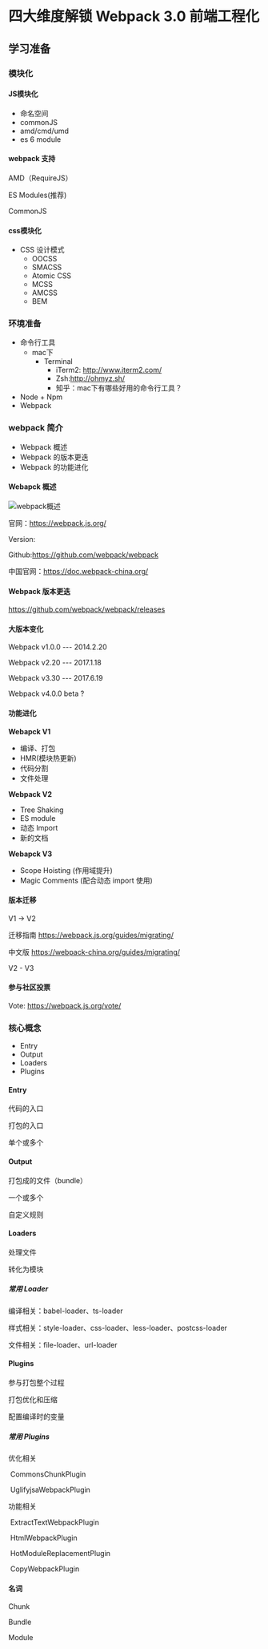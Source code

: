 # 四大维度解锁 Webpack 3.0 前端工程化

## 学习准备

### 模块化

#### JS模块化

- 命名空间
- commonJS
- amd/cmd/umd
- es 6 module

#### webpack 支持

AMD（RequireJS）

ES Modules(推荐)

CommonJS

#### css模块化

- CSS 设计模式
  - OOCSS
  - SMACSS
  - Atomic CSS
  - MCSS
  - AMCSS
  - BEM

### 环境准备

- 命令行工具
  - mac下
    - Terminal
      - iTerm2: http://www.iterm2.com/
      - Zsh:http://ohmyz.sh/
      - 知乎：mac下有哪些好用的命令行工具？
- Node + Npm
- Webpack

### webpack 简介

- Webpack 概述
- Webpack 的版本更迭
- Webpack 的功能进化

#### Webapck 概述

![webpack概述](C:\Users\wangtongmeng\Desktop\Blog\img\webpack概述.png)

官网：https://webpack.js.org/

Version:

Github:https://github.com/webpack/webpack

中国官网：https://doc.webpack-china.org/

#### Webpack 版本更迭

https://github.com/webpack/webpack/releases

#### 大版本变化

Webpack v1.0.0 --- 2014.2.20

Webpack v2.20 --- 2017.1.18

Webpack v3.30 --- 2017.6.19

Webpack v4.0.0 beta ?

#### 功能进化

**Webapck V1**

- 编译、打包
- HMR(模块热更新)
- 代码分割
- 文件处理

**Webpack V2**

- Tree Shaking
- ES module
- 动态 Import
- 新的文档

**Webapck V3**

- Scope Hoisting (作用域提升)
- Magic Comments (配合动态 import 使用)

#### 版本迁移

V1 -> V2

迁移指南 https://webpack.js.org/guides/migrating/

中文版 https://webpack-china.org/guides/migrating/

V2 - V3

#### 参与社区投票

Vote: https://webpack.js.org/vote/

### 核心概念

- Entry
- Output
- Loaders
- Plugins

#### Entry

代码的入口

打包的入口

单个或多个

#### Output

打包成的文件（bundle）

一个或多个

自定义规则

#### Loaders

处理文件

转化为模块

##### 常用 Loader

编译相关：babel-loader、ts-loader

样式相关：style-loader、css-loader、less-loader、postcss-loader

文件相关：file-loader、url-loader

#### Plugins

参与打包整个过程

打包优化和压缩

配置编译时的变量

##### 常用 Plugins

优化相关

​	CommonsChunkPlugin

​	UglifyjsaWebpackPlugin

功能相关

​	ExtractTextWebpackPlugin

​	HtmlWebpackPlugin

​	HotModuleReplacementPlugin

​	CopyWebpackPlugin

#### 名词

Chunk

Bundle

Module










